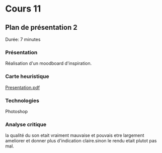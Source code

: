 # Cours 11
## Plan de présentation 2 
Durée: 7 minutes

### Présentation
Réalisation d'un moodboard d'inspiration.

### Carte heuristique

[Presentation.pdf](https://github.com/Chiefkiffe/exemple_journal_de_bord/files/9985161/Presentation.pdf)

### Technologies
Photoshop

### Analyse critique
la qualité du son etait vraiment mauvaise et pouvais etre largement ameliorer et donner plus d'indication claire.sinon le rendu etait plutot pas mal.
